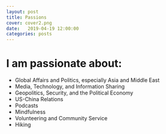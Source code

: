 ```yaml
---
layout: post
title: Passions
cover: cover2.png
date:   2019-04-19 12:00:00
categories: posts
---
```


# I am passionate about:

* Global Affairs and Politics, especially Asia and Middle East
* Media, Technology, and Information Sharing
* Geopolitics, Security, and the Political Economy
* US-China Relations
* Podcasts
* Mindfulness
* Volunteering and Community Service
* Hiking

